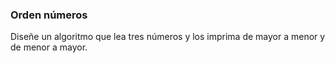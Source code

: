 ### Orden números

Diseñe un algoritmo que lea tres números y los imprima de mayor a menor y de menor a mayor.